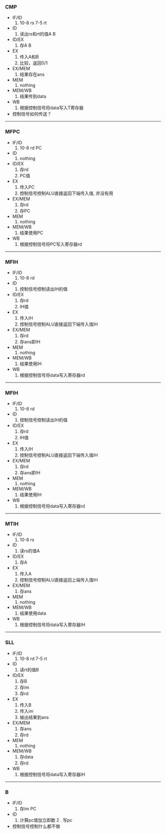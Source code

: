 ### CMP
+ IF/ID
	1. 10-8 rs 7-5 rt
+ ID
	1. 读出rs和rt的值A B
+ ID/EX
	1. 存A B
+ EX
	1. 传入A和B
	2. 比较，返回0/1
+ EX/MEM
	1. 结果存在ans
+ MEM
	1. nothing
+ MEM/WB
	1. 结果传到data
+ WB
	1. 根据控制信号将data写入T寄存器
+ 控制信号如何传送？

--------
### MFPC
+ IF/ID
	1. 10-8 rd PC
+ ID
	1. nothing
+ ID/EX
	1. 存rd
	2. PC值
+ EX
	1. 传入PC
	2. 控制信号控制ALU直接返回下端传入值, 并没有用
+ EX/MEM
	1. 存rd
	2. 存PC
+ MEM
	1. nothing
+ MEM/WB
	1. 结果使用PC
+ WB
	1. 根据控制信号将PC写入寄存器rd


--------
### MFIH
+ IF/ID
	1. 10-8 rd
+ ID
	1. 控制信号控制读出IH的值
+ ID/EX
	1. 存rd
	2. IH值
+ EX
	1. 传入IH
	2. 控制信号控制ALU直接返回下端传入值IH
+ EX/MEM
	1. 存rd
	2. 存ans即IH
+ MEM
	1. nothing
+ MEM/WB
	1. 结果使用IH
+ WB
	1. 根据控制信号将data写入寄存器rd

--------
### MFIH
+ IF/ID
	1. 10-8 rd
+ ID
	1. 控制信号控制读出IH的值
+ ID/EX
	1. 存rd
	2. IH值
+ EX
	1. 传入IH
	2. 控制信号控制ALU直接返回下端传入值IH
+ EX/MEM
	1. 存rd
	2. 存ans即IH
+ MEM
	1. nothing
+ MEM/WB
	1. 结果使用IH
+ WB
	1. 根据控制信号将data写入寄存器rd

--------
### MTIH
+ IF/ID
	1. 10-8 rs
+ ID
	1. 读rs的值A
+ ID/EX
	1. 存A
+ EX
	1. 传入A
	2. 控制信号控制ALU直接返回上端传入值IH
+ EX/MEM
	1. 存ans
+ MEM
	1. nothing
+ MEM/WB
	1. 结果使用data
+ WB
	1. 根据控制信号将data写入寄存器IH

--------
### SLL
+ IF/ID
	1. 10-8 rd 7-5 rt
+ ID
	1. 读rt的值B
+ ID/EX
	1. 存B
	2. 存im
	3. 存rd
+ EX
	1. 传入B
	2. 传入im
	2. 输出结果到ans
+ EX/MEM
	1. 存ans
	2. 存rd
+ MEM
	1. nothing
+ MEM/WB
	1. 存data
	2. 存rd
+ WB
	1. 根据控制信号将data写入寄存器IH


--------
### B
+ IF/ID
	1. 存im PC
+ ID
	1. 计算pc值加立即数
	2 . 写pc
+ 控制信号控制什么都不做

	